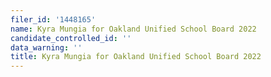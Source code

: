 ```yaml
---
filer_id: '1448165'
name: Kyra Mungia for Oakland Unified School Board 2022
candidate_controlled_id: ''
data_warning: ''
title: Kyra Mungia for Oakland Unified School Board 2022
---
```

